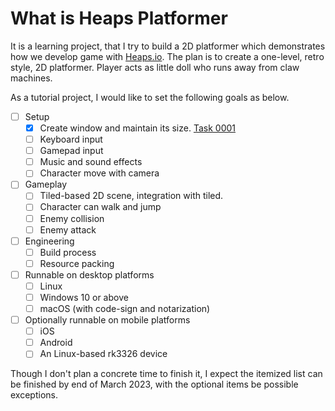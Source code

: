 # What is Heaps Platformer

It is a learning project, that I try to build a 2D platformer
which demonstrates how we develop game with [Heaps.io](https://heaps.io).
The plan is to create a one-level, retro style, 2D platformer. Player
acts as little doll who runs away from claw machines.

As a tutorial project, I would like to set the following goals as below.

- [ ] Setup
  - [X] Create window and maintain its size. [Task 0001](https://github.com/users/fuzhouch/projects/7/views/1?pane=issue&itemId=46386420)
  - [ ] Keyboard input
  - [ ] Gamepad input
  - [ ] Music and sound effects
  - [ ] Character move with camera
- [ ] Gameplay
  - [ ] Tiled-based 2D scene, integration with tiled.
  - [ ] Character can walk and jump
  - [ ] Enemy collision
  - [ ] Enemy attack
- [ ] Engineering
  - [ ] Build process
  - [ ] Resource packing
- [ ] Runnable on desktop platforms
  - [ ] Linux
  - [ ] Windows 10 or above
  - [ ] macOS (with code-sign and notarization)
- [ ] Optionally runnable on mobile platforms
  - [ ] iOS
  - [ ] Android
  - [ ] An Linux-based rk3326 device

Though I don't plan a concrete time to finish it, I expect the itemized
list can be finished by end of March 2023, with the optional items be
possible exceptions.
